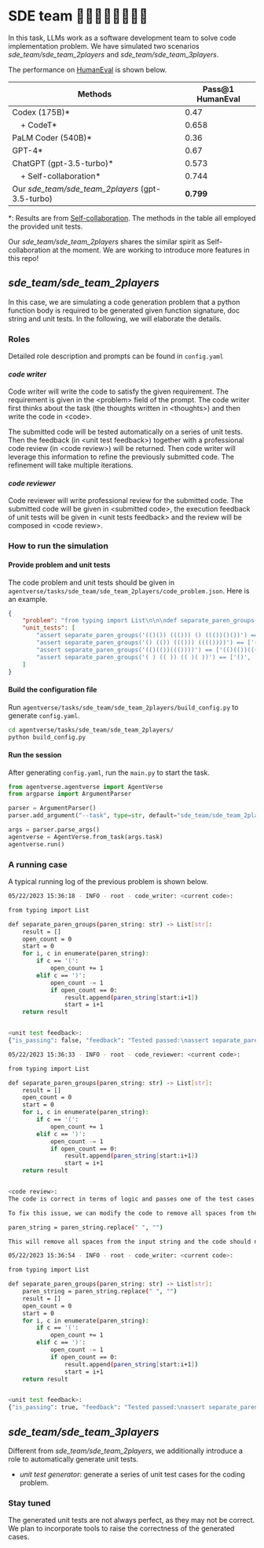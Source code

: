 # SDE team 🧑🏾‍💻👩‍💻🧑🏻‍💻

In this task, LLMs work as a software development team to solve code implementation problem. We have simulated two scenarios *sde_team/sde_team_2players* and *sde_team/sde_team_3players*.

The performance on [HumanEval](https://github.com/openai/human-eval) is shown below.

| Methods                         | Pass@1 HumanEval |
|---------------------------------|-----------|
| Codex (175B)*                   | 0.47      |
| &nbsp;&nbsp;&nbsp;&nbsp;+ CodeT*                      | 0.658     |
| PaLM Coder (540B)*              | 0.36      |
| GPT-4*                          | 0.67      |
| ChatGPT (gpt-3.5-turbo)*        | 0.573     |
| &nbsp;&nbsp;&nbsp;&nbsp;+ Self-collaboration*         | 0.744     |
| Our *sde_team/sde_team_2players* (gpt-3.5-turbo) | **0.799**     |

*: Results are from [Self-collaboration](https://arxiv.org/abs/2304.07590). The methods in the table all employed the provided unit tests.

Our *sde_team/sde_team_2players* shares the similar spirit as Self-collaboration at the moment. We are working to introduce more features in this repo! 


## *sde_team/sde_team_2players*

In this case, we are simulating a code generation problem that a python function body is required to be generated given function signature, doc string and unit tests. In the following, we will elaborate the details.

### Roles

Detailed role description and prompts can be found in `config.yaml`

#### *code writer*

Code writer will write the code to satisfy the given requirement. The requirement is given in the \<problem\> field of the prompt. The code writer first thinks about the task (the thoughts written in \<thoughts\>) and then write the code in \<code\>.

The submitted code will be tested automatically on a series of unit tests. Then the feedback (in \<unit test feedback\>) together with a professional code review (in \<code review\>) will be returned. Then code writer will leverage this information to refine the previously submitted code. The refinement will take multiple iterations.

#### *code reviewer*

Code reviewer will write professional review for the submitted code. The submitted code will be given in \<submitted code\>, the execution feedback of unit tests will be given in \<unit tests feedback\> and the review will be composed in \<code review\>.

### How to run the simulation

#### Provide problem and unit tests

The code problem and unit tests should be given in `agentverse/tasks/sde_team/sde_team_2players/code_problem.json`. Here is an example.

```json
{
    "problem": "from typing import List\n\n\ndef separate_paren_groups(paren_string: str) -> List[str]:\n    \"\"\" Input to this function is a string containing multiple groups of nested parentheses. Your goal is to\n    separate those group into separate strings and return the list of those.\n    Separate groups are balanced (each open brace is properly closed) and not nested within each other\n    Ignore any spaces in the input string.\n    >>> separate_paren_groups('( ) (( )) (( )( ))')\n    ['()', '(())', '(()())']\n    \"\"\"\n",
    "unit_tests": [
        "assert separate_paren_groups('(()()) ((())) () ((())()())') == ['(()())', '((()))', '()', '((())()())']",
        "assert separate_paren_groups('() (()) ((())) (((())))') == ['()', '(())', '((()))', '(((())))']",
        "assert separate_paren_groups('(()(())((())))') == ['(()(())((())))']",
        "assert separate_paren_groups('( ) (( )) (( )( ))') == ['()', '(())', '(()())']"
    ]
}
```

#### Build the configuration file

Run `agentverse/tasks/sde_team/sde_team_2players/build_config.py` to generate `config.yaml`.

```bash
cd agentverse/tasks/sde_team/sde_team_2players/
python build_config.py
```

#### Run the session

After generating `config.yaml`, run the `main.py` to start the task.

```python
from agentverse.agentverse import AgentVerse
from argparse import ArgumentParser

parser = ArgumentParser()
parser.add_argument("--task", type=str, default="sde_team/sde_team_2players")

args = parser.parse_args()
agentverse = AgentVerse.from_task(args.task)
agentverse.run()
```

### A running case

A typical running log of the previous problem is shown below.

```bash
05/22/2023 15:36:18 - INFO - root - code_writer: <current code>:

from typing import List

def separate_paren_groups(paren_string: str) -> List[str]:
    result = []
    open_count = 0
    start = 0
    for i, c in enumerate(paren_string):
        if c == '(':
            open_count += 1
        elif c == ')':
            open_count -= 1
            if open_count == 0:
                result.append(paren_string[start:i+1])
                start = i+1
    return result


<unit test feedback>:
{"is_passing": false, "feedback": "Tested passed:\nassert separate_paren_groups('(()(())((())))') == ['(()(())((())))']\n\nTests failed:\nassert separate_paren_groups('(()()) ((())) () ((())()())') == ['(()())', '((()))', '()', '((())()())'] # output: ['(()())', ' ((()))', ' ()', ' ((())()())']\nassert separate_paren_groups('() (()) ((())) (((())))') == ['()', '(())', '((()))', '(((())))'] # output: ['()', ' (())', ' ((()))', ' (((())))']\nassert separate_paren_groups('( ) (( )) (( )( ))') == ['()', '(())', '(()())'] # output: ['( )', ' (( ))', ' (( )( ))']"}

05/22/2023 15:36:33 - INFO - root - code_reviewer: <current code>:

from typing import List

def separate_paren_groups(paren_string: str) -> List[str]:
    result = []
    open_count = 0
    start = 0
    for i, c in enumerate(paren_string):
        if c == '(':
            open_count += 1
        elif c == ')':
            open_count -= 1
            if open_count == 0:
                result.append(paren_string[start:i+1])
                start = i+1
    return result


<code review>:
The code is correct in terms of logic and passes one of the test cases. However, it fails the other two test cases. The reason for the failure is that the code does not ignore spaces in the input string as mentioned in the problem statement. 

To fix this issue, we can modify the code to remove all spaces from the input string before processing it. We can do this by adding the following line at the beginning of the function:

paren_string = paren_string.replace(" ", "")

This will remove all spaces from the input string and the code should now pass all the test cases.

05/22/2023 15:36:54 - INFO - root - code_writer: <current code>:

from typing import List

def separate_paren_groups(paren_string: str) -> List[str]:
    paren_string = paren_string.replace(" ", "")
    result = []
    open_count = 0
    start = 0
    for i, c in enumerate(paren_string):
        if c == '(':
            open_count += 1
        elif c == ')':
            open_count -= 1
            if open_count == 0:
                result.append(paren_string[start:i+1])
                start = i+1
    return result


<unit test feedback>:
{"is_passing": true, "feedback": "Tested passed:\nassert separate_paren_groups('(()()) ((())) () ((())()())') == ['(()())', '((()))', '()', '((())()())']\nassert separate_paren_groups('() (()) ((())) (((())))') == ['()', '(())', '((()))', '(((())))']\nassert separate_paren_groups('(()(())((())))') == ['(()(())((())))']\nassert separate_paren_groups('( ) (( )) (( )( ))') == ['()', '(())', '(()())']\n\nTests failed:"}
```

## *sde_team/sde_team_3players*

Different from *sde_team/sde_team_2players*, we additionally introduce a role to automatically generate unit tests.

- *unit test generator*: generate a series of unit test cases for the coding problem.

### Stay tuned

The generated unit tests are not always perfect, as they may not be correct. We plan to incorporate tools to raise the correctness of the generated cases. 